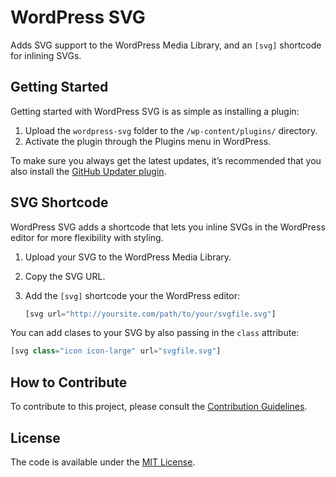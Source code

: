 # WordPress SVG
Adds SVG support to the WordPress Media Library, and an `[svg]` shortcode for inlining SVGs.



## Getting Started

Getting started with WordPress SVG is as simple as installing a plugin:

1. Upload the `wordpress-svg` folder to the `/wp-content/plugins/` directory.
2. Activate the plugin through the Plugins menu in WordPress.

To make sure you always get the latest updates, it’s recommended that you also install the [GitHub Updater plugin](https://github.com/afragen/github-updater).



## SVG Shortcode

WordPress SVG adds a shortcode that lets you inline SVGs in the WordPress editor for more flexibility with styling.

1. Upload your SVG to the WordPress Media Library.
2. Copy the SVG URL.
3. Add the `[svg]` shortcode your the WordPress editor:

	```php
	[svg url="http://yoursite.com/path/to/your/svgfile.svg"]
	```

You can add clases to your SVG by also passing in the `class` attribute:

```php
[svg class="icon icon-large" url="svgfile.svg"]
```



## How to Contribute

To contribute to this project, please consult the [Contribution Guidelines](CONTRIBUTING.md).



## License

The code is available under the [MIT License](LICENSE.md).